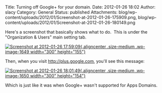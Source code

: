 Title: Turning off Google+ for your domain.
Date: 2012-01-26 18:02
Author: slacy
Category: General
Status: published
Attachments: blog/wp-content/uploads/2012/01/Screenshot-at-2012-01-26-175909.png, blog/wp-content/uploads/2012/01/Screenshot-at-2012-01-26-180149.png

Here's a screenshot that basically shows what to do.  This is under the
"Organization & Users" main setting tab.

[![](http://slacy.com/blog/wp-content/uploads/2012/01/Screenshot-at-2012-01-26-175909-300x155.png "Screenshot at 2012-01-26 17:59:09"){.aligncenter
.size-medium .wp-image-1649 width="300"
height="155"}](http://slacy.com/blog/wp-content/uploads/2012/01/Screenshot-at-2012-01-26-175909.png)

Then, when you visit http://plus.google.com, you'll see this message:

[![](http://slacy.com/blog/wp-content/uploads/2012/01/Screenshot-at-2012-01-26-180149-300x154.png "Screenshot at 2012-01-26 18:01:49"){.aligncenter
.size-medium .wp-image-1650 width="300"
height="154"}](http://slacy.com/blog/wp-content/uploads/2012/01/Screenshot-at-2012-01-26-180149.png)

Which is just like it was when Google+ wasn't supported for Apps
Domains.
